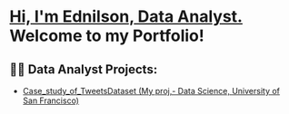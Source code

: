 
<h1><a href="https://linkedin.com/in/arlindo-almada-67986427">Hi, I'm Ednilson, Data Analyst.<br/> </a> Welcome to my Portfolio! </h1>

<h2>👨‍💻 Data Analyst Projects:</h2>


- [Case_study_of_TweetsDataset (My proj,- Data Science, University of San Francisco)](https://github.com/EdnilsonChiambo/EdnilsonChiambo/blob/main/casestudy2_sol.Rmd)
